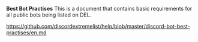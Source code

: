 **Best Bot Practises**
This is a document that contains basic requirements for all public bots being listed on DEL.

<https://github.com/discordextremelist/help/blob/master/discord-bot-best-practises/en.md>